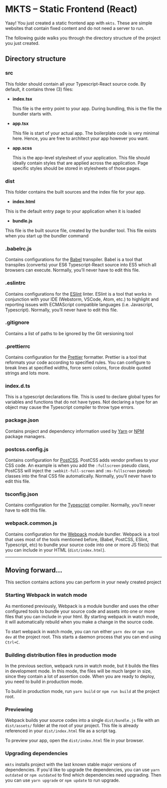 # MKTS – Static Frontend (React)

Yaay! You just created a static frontend app with `mkts`. These are simple websites that contain fixed content and do
not need a server to run.

The following guide walks you through the directory structure of the project you just created.

## Directory structure

### src

This folder should contain all your Typescript-React source code. By default, it contains three (3) files:

-   **index.tsx**

    This file is the entry point to your app. During bundling, this is the file the bundler starts with.

-   **app.tsx**

    This file is start of your actual app. The boilerplate code is very minimal here. Hence, you are free to architect
    your app however you want.

-   **app.scss**

    This is the app-level stylesheet of your application. This file should ideally contain styles that are applied
    across the application. Page specific styles should be stored in stylesheets of those pages.

### dist

This folder contains the built sources and the index file for your app.

-   **index.html**

This is the default entry page to your application when it is loaded

-   **bundle.js**

This file is the built source file, created by the bundler tool. This file exists when you start up the bundler command

### .babelrc.js

Contains configurations for the [Babel](https://babeljs.io/) transpiler. Babel is a tool that transpiles (converts)
your ES6 Typescript-React source into ES5 which all browsers can execute. Normally, you’ll never have to edit this file.

### .eslintrc

Contains configurations for the [ESlint](https://eslint.org/) linter. ESlint is a tool that works in conjunction with
your IDE (Webstorm, VSCode, Atom, etc.) to highlight and reporting issues with ECMAScript compatible languages (i.e.
Javascript, Typescript). Normally, you’ll never have to edit this file.

### .gitignore

Contains a list of paths to be ignored by the Git versioning tool

### .prettierrc

Contains configuration for the [Prettier](https://prettier.io/) formatter. Prettier is a tool that reformats your code
according to specified rules. You can configure to break lines at specified widths, force semi colons, force double
quoted strings and lots more.

### index.d.ts

This is a typescript declarations file. This is used to declare global types for variables and functions that do not
have types. Not declaring a type for an object may cause the Typescript compiler to throw type errors.

### package.json

Contains project and dependency information used by [Yarn](https://yarnpkg.com/) or [NPM](http://npmjs.com/) package
managers.

### postcss.config.js

Contains configuration for [PostCSS](https://postcss.org/). PostCSS adds vendor prefixes to your CSS code. An example
is when you add the `:fullscreen` pseudo class, PostCSS will inject the `:webkit-full-screen` and `:ms-fullscreen`
pseudo classes into the final CSS file automatically. Normally, you’ll never have to edit this file.

### tsconfig.json

Contains configuration for the [Typescript](https://typescriptlang.org/) compiler. Normally, you’ll never have to edit
this file.

### webpack.common.js

Contains configuration for the [Webpack](https://webpack.js.org/) module bundler. Webpack is a tool that uses most of
the tools mentioned before, (Babel, PostCSS, ESlint, Typescript, etc) to bundle your source code into one or more JS
file(s) that you can include in your HTML (`dist/index.html`).

---

## Moving forward...

This section contains actions you can perform in your newly created project

### Starting Webpack in watch mode

As mentioned previously, Webpack is a module bundler and uses the other configured tools to bundle your source code and
assets into one or more files that you can include in your html. By starting webpack in watch mode, it will
automatically rebuild when you make a change in the source code.

To start webpack in watch mode, you can run either `yarn dev` or `npm run dev` at the project root. This starts a
daemon process that you can end using `Ctrl+C`.

### Building distribution files in production mode

In the previous section, webpack runs in watch mode, but it builds the files in development mode. In this mode, the
files will be much larger in size, since they contain a lot of assertion code. When you are ready to deploy, you need
to build in production mode.

To build in production mode, run `yarn build` or `npm run build` at the project root.

### Previewing

Webpack builds your source codes into a single `dist/bundle.js` file with an `dist/assets/` folder at the root of your
project. This file is already referenced in your `dist/index.html` file as a script tag.

To preview your app, open the `dist/index.html` file in your browser.

### Upgrading dependencies

`mkts` installs project with the last known stable major versions of dependencies. If you'd like to upgrade the
dependencies, you can use `yarn outdated` or `npm outdated` to find which dependencies need upgrading. Then you can use
`yarn upgrade` or `npm update` to run upgrade.
